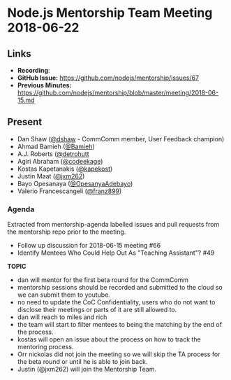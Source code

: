 # Node.js Mentorship Team Meeting 2018-06-22

## Links

* **Recording**: 
* **GitHub Issue:** https://github.com/nodejs/mentorship/issues/67
* **Previous Minutes:** https://github.com/nodejs/mentorship/blob/master/meeting/2018-06-15.md

## Present

- Dan Shaw ([@dshaw](https://github.com/dshaw) - CommComm member, User Feedback champion)
- Ahmad Bamieh ([@Bamieh](https://github.com/Bamieh))
- A.J. Roberts ([@detrohutt](https://github.com/detrohutt)
- Agiri Abraham ([@codeekage](https://github.com/codeekage))
- Kostas Kapetanakis ([@kapekost](https://github.com/kapekost))
- Justin Maat ([@jxm262](https://github.com/jxm262))
- Bayo Opesanaya ([@OpesanyaAdebayo](https://github.com/OpesanyaAdebayo))
- Valerio Francescangeli ([@franz899](https://github.com/franz899))

### Agenda

Extracted from mentorship-agenda labelled issues and pull requests from the mentorship repo prior to the meeting.

- Follow up discussion for 2018-06-15 meeting #66
- Identify Mentees Who Could Help Out As "Teaching Assistant"? #49

**TOPIC**

- dan will mentor for the first beta round for the CommComm
- mentorship sessions should be recorded and submitted to the cloud so we can submit them to youtube.
- no need to update the CoC Confidentiality, users who do not want to disclose their meetings or parts of it are still allowed to.
- dan will reach to miles and rich
- the team will start to filter mentees to being the matching by the end of the process.
- kostas will open an issue about the process on how to track the mentoring process.
- Orr nickolas did not join the meeting so we will skip the TA process for the beta round or until he is able to join back.
- Justin (@jxm262) will join the Mentorship Team.

